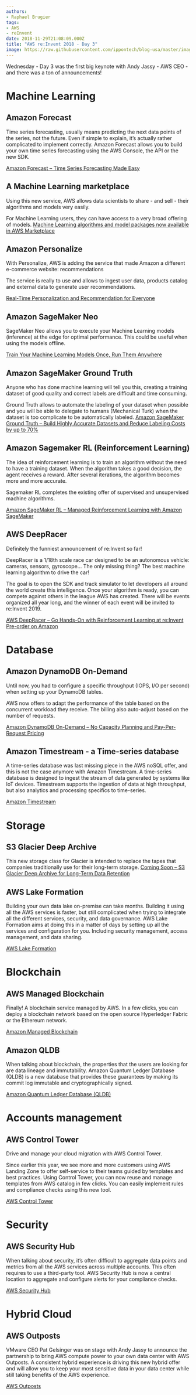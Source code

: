 ```yaml
---
authors:
- Raphael Brugier
tags:
- AWS
- reInvent
date: 2018-11-29T21:08:09.000Z
title: "AWS re:Invent 2018 - Day 3"
image: https://raw.githubusercontent.com/ippontech/blog-usa/master/images/2018/11/deep-racer.jpg
---
```


Wednesday - Day 3 was the first big keynote with Andy Jassy - AWS CEO - and there was a ton of announcements!

# Machine Learning

## Amazon Forecast

Time series forecasting, usually means predicting the next data points of the series, not the future. Even if simple to explain, it’s actually rather complicated to implement correctly.
Amazon Forecast allows you to build your own time series forecasting using the AWS Console, the API or the new SDK.

[Amazon Forecast – Time Series Forecasting Made Easy](https://aws.amazon.com/fr/blogs/aws/amazon-forecast-time-series-forecasting-made-easy/)


## A Machine Learning marketplace

Using this new service, AWS allows data scientists to share - and sell - their algorithms and models very easily.

For Machine Learning users, they can have access to a very broad offering of models.
[Machine Learning algorithms and model packages now available in AWS Marketplace](https://aws.amazon.com/fr/blogs/aws/new-machine-learning-algorithms-and-model-packages-now-available-in-aws-marketplace/)


## Amazon Personalize

With Personalize, AWS is adding the service that made Amazon a different e-commerce website: recommendations

The service is really to use and allows to ingest user data, products catalog and external data to generate user recommendations.

[Real-Time Personalization and Recommendation for Everyone](https://aws.amazon.com/fr/blogs/aws/amazon-personalize-real-time-personalization-and-recommendation-for-everyone/)


## Amazon SageMaker Neo

SageMaker Neo allows you to execute your Machine Learning models (inference) at the edge for optimal performance.
This could be useful when using the models offline.

[Train Your Machine Learning Models Once, Run Them Anywhere](https://aws.amazon.com/fr/blogs/aws/amazon-forecast-time-series-forecasting-made-easy/)


## Amazon SageMaker Ground Truth

Anyone who has done machine learning will tell you this, creating a training dataset of good quality and correct labels are difficult and time consuming.

Ground Truth allows to automate the labeling of your dataset when possible and you will be able to delegate to humans (Mechanical Turk) when the dataset is too complicate to be automatically labeled.
[Amazon SageMaker Ground Truth – Build Highly Accurate Datasets and Reduce Labeling Costs by up to 70%](https://aws.amazon.com/fr/blogs/aws/amazon-sagemaker-ground-truth-build-highly-accurate-datasets-and-reduce-labeling-costs-by-up-to-70/)


## Amazon Sagemaker RL (Reinforcement Learning)

The idea of reinforcement learning is to train an algorithm without the need to have a training dataset. When the algorithm takes a good decision, the agent receives a reward.
After several iterations, the algorithm becomes more and more accurate.

Sagemaker RL completes the existing offer of supervised and unsupervised machine algorithms.

[Amazon SageMaker RL – Managed Reinforcement Learning with Amazon SageMaker](https://aws.amazon.com/fr/blogs/aws/amazon-sagemaker-rl-managed-reinforcement-learning-with-amazon-sagemaker/)


## AWS DeepRacer

Definitely the funniest announcement of re:Invent so far!

DeepRacer is a 1/18th scale race car designed to be an autonomous vehicle: cameras, sensors, gyroscope…
The only missing thing? The best machine learning algorithm to drive the car!

The goal is to open the SDK and track simulator to let developers all around the world create this intelligence.
Once your algorithm is ready, you can compete against others in the league AWS has created. There will be events organized all year long, and the winner of each event will be invited to re:Invent 2019.

[AWS DeepRacer – Go Hands-On with Reinforcement Learning at re:Invent](https://aws.amazon.com/fr/blogs/aws/aws-deepracer-go-hands-on-with-reinforcement-learning-at-reinvent/)
[Pre-order on Amazon](https://www.amazon.com/dp/B07JMHRKQG)


# Database

## Amazon DynamoDB On-Demand

Until now, you had to configure a specific throughput (IOPS, I/O per second) when setting up your DynamoDB tables.

AWS now offers to adapt the performance of the table based on the concurrent workload they receive. The billing also auto-adjust based on the number of requests.

[Amazon DynamoDB On-Demand – No Capacity Planning and Pay-Per-Request Pricing](https://aws.amazon.com/fr/blogs/aws/amazon-dynamodb-on-demand-no-capacity-planning-and-pay-per-request-pricing/)


## Amazon Timestream - a Time-series database

A time-series database was last missing piece in the AWS noSQL offer, and this is not the case anymore with Amazon Timestream. A time-series database is designed to ingest the stream of data generated by systems like IoT devices.
Timestream supports the ingestion of data at high throughput, but also analytics and processing specifics to time-series.

[Amazon Timestream](https://aws.amazon.com/fr/timestream/)


# Storage

## S3 Glacier Deep Archive

This new storage class for Glacier is intended to replace the tapes that companies traditionally use for their long-term storage.
[Coming Soon – S3 Glacier Deep Archive for Long-Term Data Retention](https://aws.amazon.com/about-aws/whats-new/2018/11/s3-glacier-deep-archive/)


## AWS Lake Formation

Building your own data lake on-premise can take months. Building it using all the AWS services is faster, but still complicated when trying to integrate all the different services, security, and data governance.
AWS Lake Formation aims at doing this in a matter of days by setting up all the services and configuration for you. Including security management, access management, and data sharing.

[AWS Lake Formation](https://aws.amazon.com/fr/lake-formation/)


# Blockchain

## AWS Managed Blockchain

Finally! A blockchain service managed by AWS. In a few clicks, you can deploy a blockchain network based on the open source Hyperledger Fabric or the Ethereum network.

[Amazon Managed Blockchain](https://aws.amazon.com/managed-blockchain/)


## Amazon QLDB

When talking about blockchain, the properties that the users are looking for are data lineage and immutability. Amazon Quantum Ledger Database (QLDB) is a new database that provides these guarantees by making its commit log immutable and cryptographically signed. 

[Amazon Quantum Ledger Database (QLDB)](https://aws.amazon.com/qldb/)


# Accounts management

## AWS Control Tower

Drive and manage your cloud migration with AWS Control Tower.

Since earlier this year, we see more and more customers using AWS Landing Zone to offer self-service to their teams guided by templates and best practices. Using Control Tower, you can now reuse and manage templates from AWS catalog in few clicks. You can easily implement rules and compliance checks using this new tool.

[AWS Control Tower](https://aws.amazon.com/controltower/)


# Security 

## AWS Security Hub

When talking about security, it’s often difficult to aggregate data points and metrics from all the AWS services across multiple accounts. This often requires to use a third-party tool. AWS Security Hub is now a central location to aggregate and configure alerts for your compliance checks.

[AWS Security Hub](https://aws.amazon.com/security-hub/)


# Hybrid Cloud

## AWS Outposts

VMware CEO Pat Gelsinger was on stage with Andy Jassy to announce the partnership to bring AWS compute power to your own data center with AWS Outposts. A consistent hybrid experience is driving this new hybrid offer and will allow you to keep your most sensitive data in your data center while still taking benefits of the AWS experience.

[AWS Outposts](https://aws.amazon.com/outposts/)

